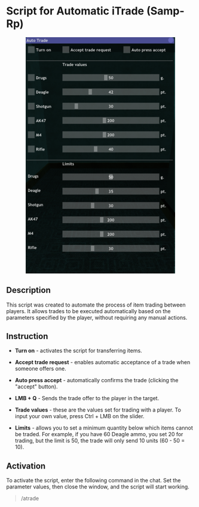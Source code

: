 # Script for Automatic iTrade (Samp-Rp)

<div align="center">
  <img src="assets/images/sa-mp-066.png" alt="Auto trade" width="400">
</div>

## Description

This script was created to automate the process of item trading between players. It allows trades to be executed automatically based on the parameters specified by the player, without requiring any manual actions.

## Instruction

- **Turn on** - activates the script for transferring items.

- **Accept trade request** - enables automatic acceptance of a trade when someone offers one.

- **Auto press accept** - automatically confirms the trade (clicking the "accept" button).

- **LMB + Q** - Sends the trade offer to the player in the target.

- **Trade values** - these are the values set for trading with a player. To input your own value, press Ctrl + LMB on the slider.

- **Limits** - allows you to set a minimum quantity below which items cannot be traded. For example, if you have 60 Deagle ammo, you set 20 for trading, but the limit is 50, the trade will only send 10 units (60 - 50 = 10).

## Activation

To activate the script, enter the following command in the chat. Set the parameter values, then close the window, and the script will start working.

> /atrade